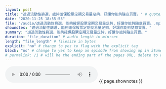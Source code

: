 ```yaml
---
layout: post
title: "透過流動性篩選，能夠確保股票定期交易量足夠，好讓你能夠隨意買賣。" # quotes allow forbidden characters like the colon
date: "2020-11-25 18:55:53"
file: "/audio/透過流動性篩選，能夠確保股票定期交易量足夠，好讓你能夠隨意買賣。.mp3"
shownotes: "透過流動性篩選，能夠確保股票定期交易量足夠，好讓你能夠隨意買賣。"
summary: "透過流動性篩選，能夠確保股票定期交易量足夠，好讓你能夠隨意買賣。"
duration: "file_duration" # audio length in min:sec
length: "file_length" # filesize in bytes
explicit: "no" # change to yes to flag with the explicit tag
block: "no" # change to yes to keep an episode from showing up in iTunes
# permalink: /1 # will be the ending part of the pages URL, delete to default to the title
---
```


<audio controls>
<source src="{{site.url}}{{site.baseurl}}{{ page.file }}" type="audio/x-mp3">
Your browser does not support the audio element.
</audio>
{{ page.shownotes }}
